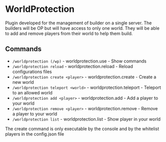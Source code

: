 # WorldProtection

Plugin developed for the management of builder on a single server. The builders will be OP but will have access to only
one world.
They will be able to add and remove players from their world to help them build.

## Commands

- `/worldprotection (/wp)` - worldprotection.use - Show commands
- `/worldprotection reload` - worldprotection.reload - Reload configurations files
- `/worldprotection create <player>` - worldprotection.create - Create a new world
- `/worldprotection teleport <world>` - worldprotection.teleport - Teleport to an allowed world
- `/worldprotection add <player>` - worldprotection.add - Add a player to your world
- `/worldprotection remove <player>` - worldprotection.remove - Remove a player to your world
- `/worldprotection list` - worldprotection.list - Show player in your world

The create command is only executable by the console and by the whitelist players in the config.json file

